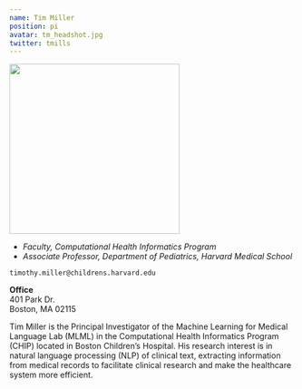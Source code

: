 ```yaml
---
name: Tim Miller
position: pi
avatar: tm_headshot.jpg
twitter: tmills
---
```


<img width="300" src="{{site.baseurl}}/images/people/{{page.avatar}}" data-action="zoom">

- _Faculty, Computational Health Informatics Program_<br>
- _Associate Professor, Department of Pediatrics, Harvard Medical School_

<i class="fa fa-envelope-o"></i> `timothy.miller@childrens.harvard.edu`

**Office**<br>
401 Park Dr. <br>
Boston, MA 02115


Tim Miller is the Principal Investigator of the Machine Learning for Medical Language Lab (MLML) in the Computational Health Informatics Program (CHIP) located in Boston Children’s Hospital. His research interest is in natural language processing (NLP) of clinical text, extracting information from medical records to facilitate clinical research and make the healthcare system more efficient.

